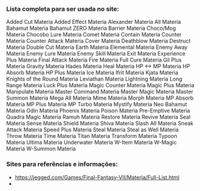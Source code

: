 ### Lista completa para ser usada no site:

 Added Cut Materia
 Added Effect Materia
 Alexander Materia
 All Materia
 Bahamut Materia
 Bahamut ZERO Materia
 Barrier Materia
 Choco/Mog Materia
 Chocobo Lure Materia
 Comet Materia
 Contain Materia
 Counter Materia
 Counter Attack Materia
 Cover Materia
 Deathblow Materia
 Destruct Materia
 Double Cut Materia
 Earth Materia
 Elemental Materia
 Enemy Away Materia
 Enemy Lure Materia
 Enemy Skill Materia
 Exit Materia
 Experience Plus Materia
 Final Attack Materia
 Fire Materia
 Full Cure Materia
 Gil Plus Materia
 Gravity Materia
 Hades Materia
 Heal Materia
 HP <-> MP Materia
 HP Absorb Materia
 HP Plus Materia
 Ice Materia
 Ifrit Materia
 Kjata Materia
 Knights of the Round Materia
 Leviathan Materia
 Lightning Materia
 Long Range Materia
 Luck Plus Materia
 Magic Counter Materia
 Magic Plus Materia
 Manipulate Materia
 Master Command Materia
 Master Magic Materia
 Master Summon Materia
 Mega All Materia
 Mime Materia
 Morph Materia
 MP Absorb Materia
 MP Plus Materia
 MP Turbo Materia
 Mystify Materia
 Neo Bahamut Materia
 Odin Materia
 Phoenix Materia
 Poison Materia
 Pre-Emptive Materia
 Quadra Magic Materia
 Ramuh Materia
 Restore Materia
 Revive Materia
 Seal Materia
 Sense Materia
 Shield Materia
 Shiva Materia
 Slash All Materia
 Sneak Attack Materia
 Speed Plus Materia
 Steal Materia
 Steal as Well Materia
 Throw Materia
 Time Materia
 Titan Materia
 Transform Materia
 Typoon Materia
 Ultima Materia
 Underwater Materia
 W-Item Materia
 W-Magic Materia
 W-Summon Materia
 
 
### Sites para referências e informações:
 - https://jegged.com/Games/Final-Fantasy-VII/Materia/Full-List.html
 - 